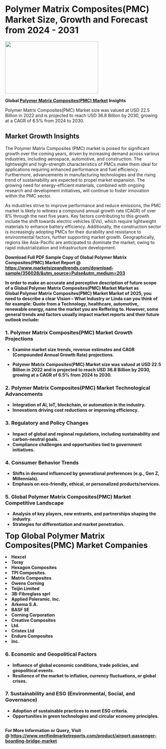 <H1>Polymer Matrix Composites(PMC) Market Size, Growth and Forecast from 2024 - 2031</H1><img class="aligncenter size-medium wp-image-584254" src="https://thirdeyenews.in/wp-content/uploads/2024/09/Global-Market-Research-300x168.jpeg" alt="" width="300" height="168" /><p><strong>Global&nbsp;<a href="https://www.marketsizeandtrends.com/download-sample/356028/&amp;utm_source=Pulse&amp;utm_medium=203">Polymer Matrix Composites(PMC) Market</a> Insights</strong></p><p>Polymer Matrix Composites(PMC) Market size was valued at USD 22.5 Billion in 2022 and is projected to reach USD 36.8 Billion by 2030, growing at a CAGR of 6.5% from 2024 to 2030.</p><p><h2>Market Growth Insights</h2> <p>The Polymer Matrix Composites (PMC) market is poised for significant growth over the coming years, driven by increasing demand across various industries, including aerospace, automotive, and construction. The lightweight and high-strength characteristics of PMCs make them ideal for applications requiring enhanced performance and fuel efficiency. Furthermore, advancements in manufacturing technologies and the rising trend of sustainability are expected to propel market expansion. The growing need for energy-efficient materials, combined with ongoing research and development initiatives, will continue to foster innovation within the PMC sector.</p> <p><strong></strong></p> <p>As industries strive to improve performance and reduce emissions, the PMC market is likely to witness a compound annual growth rate (CAGR) of over 8% through the next five years. Key factors contributing to this growth include the shift towards electric vehicles (EVs), which require lightweight materials to enhance battery efficiency. Additionally, the construction sector is increasingly adopting PMCs for their durability and resistance to environmental factors, further supporting market growth. Geographically, regions like Asia-Pacific are anticipated to dominate the market, owing to rapid industrialization and infrastructure development.</p> <p><strong></p><p><span class=""><strong>Download Full PDF Sample Copy of Global Polymer Matrix Composites(PMC) Market Report</strong> @ <a href="https://www.marketsizeandtrends.com/download-sample/356028/&amp;utm_source=Pulse&amp;utm_medium=203" target="_blank">https://www.marketsizeandtrends.com/download-sample/356028/&amp;utm_source=Pulse&amp;utm_medium=203</a></span></p><p>In order to make an accurate and perceptive description of future scope of a Global&nbsp;Polymer Matrix Composites(PMC) Market Market as Global&nbsp;Polymer Matrix Composites(PMC) Market Market of 2025, you need to describe a clear Vision &ndash; What Industry or Linda can you think of for example: Quote from a Technology, healthcare, automotive, renewable energy, name the market you are Reffering to. However, some general trends and factors usually impact market reports and their future outlook include:</p><h3>1.&nbsp;<strong>Polymer Matrix Composites(PMC) Market Growth Projections</strong></h3><ul><li>Examine market size trends, revenue estimates and CAGR (Compounded Annual Growth Rate) projections.</li><li><p>Polymer Matrix Composites(PMC) Market size was valued at USD 22.5 Billion in 2022 and is projected to reach USD 36.8 Billion by 2030, growing at a CAGR of 6.5% from 2024 to 2030.</p></li></ul><h3>2.&nbsp;<strong>Polymer Matrix Composites(PMC) Market Technological Advancements</strong></h3><ul><li>Integration of AI, IoT, blockchain, or automation in the industry.</li><li>Innovations driving cost reductions or improving efficiency.</li></ul><h3>3.&nbsp;<strong>Regulatory and Policy Changes</strong></h3><ul><li>Impact of global and regional regulations, including sustainability and carbon-neutral goals.</li><li>Compliance challenges and opportunities tied to government initiatives.</li></ul><h3>4.&nbsp;<strong>Consumer Behavior Trends</strong></h3><ul><li>Shifts in demand influenced by generational preferences (e.g., Gen Z, Millennials).</li><li>Emphasis on eco-friendly, ethical, or personalized products/services.</li></ul><h3>5.&nbsp;<strong>Global Polymer Matrix Composites(PMC) Market Competitive Landscape</strong></h3><ul><li>Analysis of key players, new entrants, and partnerships shaping the industry.</li><li>Strategies for differentiation and market penetration.</li></ul><p data-pm-slice="1 1 []"><span style="color: inherit; font-family: inherit; font-size: 25px;">Top Global Polymer Matrix Composites(PMC) Market Companies</span></p><div class="" data-test-id=""><p><li>Hexcel</li><li> Toray</li><li> Hexagon Composites</li><li> TPI Composites.</li><li> Matrix Composites</li><li> Owens Corning</li><li> Teijin Limited</li><li> 3B-Fibreglass sprl</li><li> Applied Poleramic. Inc.</li><li> Arkema S.A.</li><li> BASF SE</li><li> Corning Corporation</li><li> Creative Composites</li><li> Ltd.</li><li> Cristex Ltd</li><li> Enduro Composites</li><li> Inc.</li></p></div><h3>6.&nbsp;<strong>Economic and Geopolitical Factors</strong></h3><ul><li>Influence of global economic conditions, trade policies, and geopolitical events.</li><li>Resilience of the market to inflation, currency fluctuations, or global crises.</li></ul><h3>7.&nbsp;<strong>Sustainability and ESG (Environmental, Social, and Governance)</strong></h3><ul><li>Adoption of sustainable practices to meet ESG criteria.</li><li>Opportunities in green technologies and circular economy principles.</li></ul><h2><strong style="font-size: 14px;">For More Information or Query, Visit @&nbsp;</strong><a style="background-color: #ffffff; font-size: 14px;" href="https://www.marketsizeandtrends.com/report/polymer-matrix-composites-pmc-market/" target="_blank">https://www.verifiedmarketreports.com/product/airport-passenger-boarding-bridge-market</a></h2>
